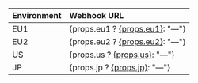 | Environment | Webhook URL                                            |
| :---------- | :----------------------------------------------------- |
| EU1         | {props.eu1 ? <a href={props.eu1}>{props.eu1}</a>: "—"} |
| EU2         | {props.eu2 ? <a href={props.eu2}>{props.eu2}</a>: "—"} |
| US          | {props.us ? <a href={props.us}>{props.us}</a>: "—"}    |
| JP          | {props.jp ? <a href={props.jp}>{props.jp}</a>: "—"}    |
